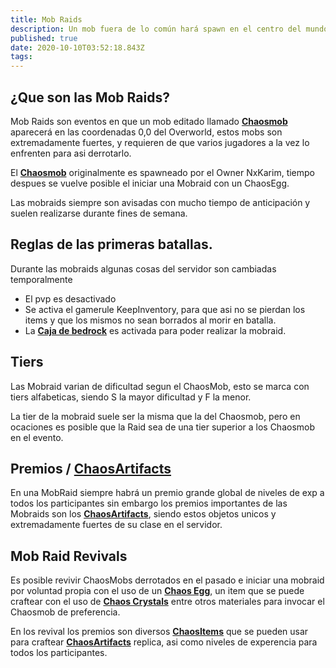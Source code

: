 ```yaml
---
title: Mob Raids
description: Un mob fuera de lo común hará spawn en el centro del mundo, entre varios jugadores deberán derrotarlo para ganar.
published: true
date: 2020-10-10T03:52:18.843Z
tags: 
---
```


## ¿Que son las Mob Raids?

Mob Raids son eventos en que un mob editado llamado [**Chaosmob**](./mobraid/chaosmob) aparecerá en las coordenadas 0,0 del Overworld, estos mobs son extremadamente fuertes, y requieren de que varios jugadores a la vez lo enfrenten para asi derrotarlo.


El [**Chaosmob**](./mobraid/chaosmob) originalmente es spawneado por el Owner NxKarim, tiempo despues se vuelve posible el iniciar una Mobraid con un ChaosEgg.

Las mobraids siempre son avisadas con mucho tiempo de anticipación y suelen realizarse durante fines de semana. 

## Reglas de las primeras batallas.
Durante las mobraids algunas cosas del servidor son cambiadas temporalmente

- El pvp es desactivado
- Se activa el gamerule KeepInventory, para que asi no se pierdan los items y que los mismos no sean borrados al morir en batalla.
- La [**Caja de bedrock**](/memes/maquina_de_lag_de_karim) es activada para poder realizar la mobraid.

 
## Tiers

Las Mobraid varian de dificultad segun el ChaosMob, esto se marca con tiers alfabeticas, siendo S la mayor dificultad y F la menor.

La tier de la mobraid suele ser la misma que la del Chaosmob, pero en ocaciones es posible que la Raid sea de una tier superior a los Chaosmob en el evento.

## Premios / [**ChaosArtifacts**](./mecanicas/customcrafting/ChaosArtifacts)

En una MobRaid siempre habrá un premio grande global de niveles de exp a todos los participantes sin embargo los premios importantes de las Mobraids son los [**ChaosArtifacts**](./mecanicas/customcrafting/ChaosArtifacts), siendo estos objetos unicos y extremadamente fuertes de su clase en el servidor.

## Mob Raid Revivals

Es posible revivir ChaosMobs derrotados en el pasado e iniciar una mobraid por voluntad propia con el uso de un [**Chaos Egg**](./mecanicas/customcrafting/ChaosEgg), un item que se puede craftear con el uso de [**Chaos Crystals**](./mecanicas/customcrafting/ChaosCrystal) entre otros materiales para invocar el Chaosmob de preferencia.

En los revival los premios son diversos [**ChaosItems**](./mecanicas/customcrafting/ChaosCrystal) que se pueden usar para craftear [**ChaosArtifacts**](./mecanicas/customcrafting/ChaosArtifacts) replica, asi como niveles de experencia para todos los participantes.




